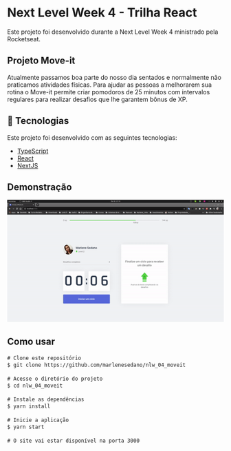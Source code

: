 # Next Level Week 4 - Trilha React

Este projeto foi desenvolvido durante a Next Level Week 4 ministrado pela Rocketseat.

## Projeto Move-it

Atualmente passamos boa parte do nosso dia sentados e normalmente não praticamos atividades físicas. Para ajudar as pessoas a melhorarem sua rotina o Move-it permite criar pomodoros de 25 minutos com intervalos regulares para realizar desafios que lhe garantem bônus de XP.

## :rocket: Tecnologias

Este projeto foi desenvolvido com as seguintes tecnologias:

- [TypeScript](https://www.typescriptlang.org)
- [React](https://reactjs.org/)
- [NextJS](https://nextjs.org/)
                                                     
## Demonstração
 
<img src="./media/gif-maker.gif">

## Como usar

```
# Clone este repositório
$ git clone https://github.com/marlenesedano/nlw_04_moveit

# Acesse o diretório do projeto
$ cd nlw_04_moveit

# Instale as dependências
$ yarn install

# Inicie a aplicação
$ yarn start

# O site vai estar disponível na porta 3000
```

